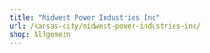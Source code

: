 ```yaml
---
title: "Midwest Power Industries Inc"
url: /kansas-city/midwest-power-industries-inc/
shop: Allgemein
---
```

